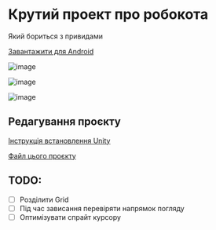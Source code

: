 # Крутий проект про робокота
Який бориться з привидами  

[Завантажити для Android](https://drive.google.com/file/d/1jWZ_7PVI6AAyH79We3e6DNCesu4syLLx/view?usp=sharing)

![image](https://github.com/robocode-pb/RC2023/assets/172953581/f319ba8e-39fc-4a9d-8f82-1ac3c4fb80bb)


![image](https://github.com/robocode-pb/RC2023/assets/172953581/94305255-4f94-4fdf-9ad7-54a28aeb1d96)


![image](https://github.com/robocode-pb/RC2023/assets/172953581/b57180df-f696-4959-a46a-ba8d2420684c)


## Редагування проєкту
[Інструкція встановлення Unity](https://github.com/robocode-pb/RC2023/blob/main/tutorials/InstallUnity.md)

[Файл цього проєкту](Sa14UB11CatPlatform.unitypackage)


## TODO:
- [ ] Розділити Grid
- [ ] Під час зависання перевіряти напрямок погляду
- [ ] Оптимізувати спрайт курсору
